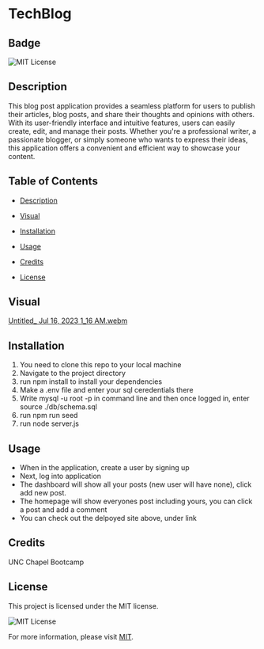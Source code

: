 # TechBlog
  ## Badge

  ![MIT License](https://img.shields.io/badge/License-MIT-yellow.svg)

  ## Description
  
This blog post application provides a seamless platform for users to publish their articles, blog posts, and share their thoughts and opinions with others. With its user-friendly interface and intuitive features, users can easily create, edit, and manage their posts. Whether you're a professional writer, a passionate blogger, or simply someone who wants to express their ideas, this application offers a convenient and efficient way to showcase your content.

  ## Table of Contents 

  * [Description](#description)

  * [Visual](visual)

  * [Installation](#installation)

  * [Usage](#usage)

  * [Credits](#credits)

  * [License](#license)

  ## Visual
  
[Untitled_ Jul 16, 2023 1_16 AM.webm](https://github.com/KathyrnY/TechBlog/assets/127566404/11032013-9564-4da9-b4c5-be05e0c64c4c)

  ## Installation
  
  1) You need to clone this repo to your local machine
  2) Navigate to the project directory
  3) run npm install to install your dependencies
  4) Make a .env file and enter your sql ceredentials there
  5) Write mysql -u root -p in command line and then once logged in, enter source ./db/schema.sql
  6) run npm run seed
  7) run node server.js

  ## Usage
  
  * When in the application, create a user by signing up
  * Next, log into application
  * The dashboard will show all your posts (new user will have none), click add new post.
  * The homepage will show everyones post including yours, you can click a post and add a comment
  * You can check out the delpoyed site above, under link

  ## Credits
  
  UNC Chapel Bootcamp
  
  ## License
 
  This project is licensed under the MIT license.

![MIT License](https://img.shields.io/badge/License-MIT-yellow.svg)

For more information, please visit [MIT](https://opensource.org/licenses/MIT/).
 
